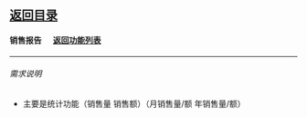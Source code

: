 ## [返回目录](../../readme.md)  
#### 销售报告 &nbsp;&nbsp;&nbsp;&nbsp; [返回功能列表](../5_Function.md)
---
###### 需求说明
- 主要是统计功能（销售量 销售额）（月销售量/额 年销售量/额）